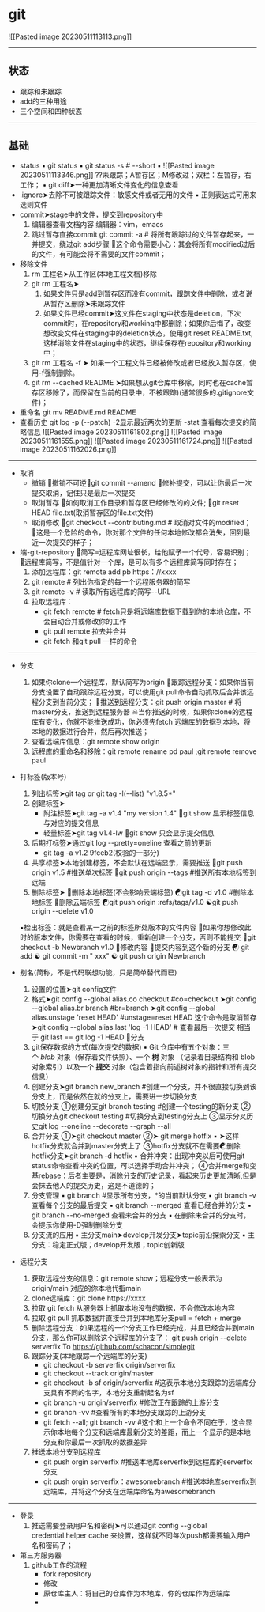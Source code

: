 # git


![[Pasted image 20230511113113.png]]
 
---
## 状态

- 跟踪和未跟踪
- add的三种用途
- 三个空间和四种状态
--- 
## 基础
- status
	▪ git status
	▪ git status -s # --short
	▪ ![[Pasted image 20230511113346.png]]
	??未跟踪；A暂存区；M修改过；双栏：左暂存，右工作；
	▪ git diff➤一种更加清晰文件变化的信息查看
- .ignore➤去除不可被跟踪文件：敏感文件或者无用的文件
	▪ 正则表达式可用来选则文件
- commit➤stage中的文件，提交到repository中
	1. 编辑器查看文档内容
		编辑器：vim，emacs
	2. 跳过暂存直接commit
		git commit -a # 将所有跟踪过的文件暂存起来，一并提交，绕过git add步骤
		🌟这个命令需要小心：其会将所有modified过后的文件，有可能会将不需要的文件commit；
- 移除文件
	1. rm 工程名➤从工作区(本地工程文档)移除
	2. git rm 工程名➤
		1. 如果文件只是add到暂存区而没有commit，跟踪文件中删除，或者说从暂存区删除➤未跟踪文件
		2.  如果文件已经commit➤这文件在staging中状态是deletion，下次commit时，在repository和working中都删除；如果你后悔了，改变想改变文件在staging中的deletion状态，使用git reset README.txt, 这样消除文件在staging中的状态，继续保存在repository和working中；
	3. git rm 工程名 -f ➤ 如果一个工程文件已经被修改或者已经放入暂存区，使用-f强制删除。
	4. git rm --cached README ➤如果想从git仓库中移除，同时也在cache暂存区移除了，而保留在当前的目录中，不被跟踪)(通常很多的.gitignore文件)；
- 重命名 git mv  README.md  README
- 查看历史 git log
	-p (--patch)
	-2显示最近两次的更新
	-stat 查看每次提交的简略信息
	![[Pasted image 20230511161802.png]]
	![[Pasted image 20230511161555.png]]
	![[Pasted image 20230511161724.png]]
	![[Pasted image 20230511162026.png]]
---
- 取消
	- 撤销 🌟撤销不可逆🌟git commit --amend
		🌟修补提交，可以让你最后一次提交取消，记住只是最后一次提交
	- 取消暂存
		🌟如何取消工作目录和暂存区已经修改的的文件;
		🌟git reset HEAD file.txt(取消暂存区的file.txt文件)
	- 取消修改 🌟git checkout --contributing.md # 取消对文件的modified；
		🌟这是一个危险的命令，你对那个文件的任何本地修改都会消失，回到最近一次提交的样子；
- 端-git-repository
	🌟简写=远程库网址很长，给他赋予一个代号，容易识别；
	🌟远程库简写，不是值针对一个库，是可以有多个远程库简写同时存在；
	1. 添加远程库：git remote add pb https：//xxxx
	2. git remote # 列出你指定的每一个远程服务器的简写
	3. git remote -v # 读取所有远程库的简写--URL
	4. 拉取远程库：
		- git fetch  remote # fetch只是将远端库数据下载到你的本地仓库，不会自动合并或修改你的工作
		- git pull remote 拉去并合并
		- git fetch 和git pull 一样的命令
---
- 分支
	1. 如果你clone一个远程库，默认简写为origin
		🌟跟踪远程分支：如果你当前分支设置了自动跟踪远程分支，可以使用git pull命令自动抓取后合并该远程分支到当前分支；
		🌟推送到远程分支：git push origin master # 将master分支，推送到远程服务器
		☠当你推送的时候，如果你clone的远程库有变化，你就不能推送成功，你必须先fetch 远端库的数据到本地，将本地的数据进行合并，然后再次推送；
	2. 查看远端库信息：git remote show origin
	3. 远程库的重命名和移除：git remote rename pd paul ;git remote remove paul
- 打标签(版本号)
	1. 列出标签➤git tag or git tag -l(--list) "v1.8.5*"
	2. 创建标签➤
		- 附注标签➤git tag -a v1.4 "my version 1.4"
			🌟git show 显示标签信息与对应的提交信息
		- 轻量标签➤git tag v1.4-lw
			🌟git show 只会显示提交信息
	 3. 后期打标签➤通过git log --pretty=oneline 查看之前的更新
		- git tag -a v1.2 9fceb2(校验的一部分)
	4. 共享标签➤本地创建标签，不会默认在远端显示，需要推送
		🌟git push origin v1.5 #推送单次标签
		🌟git push origin --tags #推送所有本地标签到远端	
	5. 删除标签➤
		🌟删除本地标签(不会影响云端标签)
			 ☯git tag  -d v1.0 #删除本地标签
		🌟删除云端标签
			☯git push origin :refs/tags/v1.0
			☯git push origin --delete v1.0
		
	▪检出标签：就是查看某一之前的标签所处版本的文件内容
		🌟如果你想修改此时的版本文件，你需要在查看的时候，重新创建一个分支，否则不能提交
		🌟git checkout -b Newbranch v1.0 
		🌟修改内容
		🌟提交内容到这个新的分支
			☯ git add
			☯ git commit -m " xxx"
			☯ git push origin Newbranch
- 别名(简称，不是代码联想功能，只是简单替代而已)
	1. 设置的位置➤git config文件
	2. 格式➤git config --global alias.co checkout #co=checkout
				➤git config --global alias.br branch #br=branch
				➤git config --global alias.unstage 'reset HEAD' #unstage=reset HEAD 这个命令是取消暂存
				➤git config --global alias.last 'log -1 HEAD' # 查看最后一次提交 相当于 git last == git log -1 HEAD
🌟分支
	1. git保存数据的方式(每次提交的数据)
		 ▪ Git 仓库中有五个对象：三个 _blob_ 对象（保存着文件快照）、一个 **树** 对象 （记录着目录结构和 blob 对象索引）以及一个 **提交** 对象（包含着指向前述树对象的指针和所有提交信息）
	2. 创建分支➤git branch new_branch #创建一个分支，并不很直接切换到该分支上，而是依然在就的分支上，需要进一步切换分支
	3. 切换分支
		①创建分支git branch testing #创建一个testing的新分支
		②切换分支git checkout testing #切换分支到testing分支上
		③显示分叉历史git log --oneline --decorate --graph --all
	4. 合并分支
		①➤git checkout master
		②➤ git merge hotfix
			▪ ➤这样hotfix分支就合并到master分支上了
		③hotfix分支就不在需要☯删除hotfix分支➤git branch -d hotfix
		▪ 合并冲突：出现冲突以后可使用git status命令查看冲突的位置，可以选择手动合并冲突；
		④合并merge和变基rebase：后者主要是，消除分支的历史记录，看起来历史更加清晰,但是会抹去他人的提交历史，这是不道德的；
	5. 分支管理
		 ▪ git branch #显示所有分支，*的当前默认分支
		 ▪ git branch -v 查看每个分支的最后提交
		 ▪ git branch --merged 查看已经合并的分支
		 ▪ git branch --no-merged 查看未合并的分支
			▪ 在删除未合并的分支时，会提示你使用-D强制删除分支
	6. 分支流的应用
		▪ 主分支main➤develop开发分支➤topic前沿探索分支
		▪ 主分支：稳定正式版；develop开发版；topic创新版
- 远程分支
	 1. 获取远程分支的信息：git remote show；远程分支一般表示为origin/main 对应的你本地代指main
	2. clone远端库：git clone https://xxxx
	3. 拉取 git fetch 从服务器上抓取本地没有的数据，不会修改本地内容
	4. 拉取 git pull 抓取数据并直接合并到本地库分支pull = fetch + merge
	5. 删除远程分支：如果远程的一个分支工作已经完成，并且已经合并到main分支，那么你可以删除这个远程库的分支了：
		git push origin --delete serverfix
		To https://github.com/schacon/simplegit
	5. 跟踪分支(本地跟踪一个远端库的分支)
		- git checkout -b serverfix origin/serverfix
		- git checkout --track origin/master
		- git checkout -b sf origin/serverfix #这表示本地分支跟踪的远端库分支具有不同的名字，本地分支重新起名为sf
		- git branch -u origin/serverfix #修改正在跟踪的上游分支
		- git branch -vv #查看所有的本地分支跟踪的上游分支
		- git fetch --all; git branch -vv #这个和上一个命令不同在于，这会显示你本地每个分支和远端库最新分支的差距，而上一个显示的是本地分支和你最后一次抓取的数据差异
	6. 推送本地分支到远程库
		- git push orgin serverfix #推送本地库serverfix到远程库的serverfix分支
		- git push orgin serverfix：awesomebranch #推送本地库serverfix到远端库，并将这个分支在远端库命名为awesomebranch
---

- 登录
	1. 推送需要登录用户名和密码➤可以通过git config --global credential.helper cache 来设置，这样就不同每次push都需要输入用户名和密码了；
- 第三方服务器
	1. github工作的流程
		- fork repository 
		- 修改
		- 原仓库主人：将自己的仓库作为本地库，你的仓库作为远端库
		- 